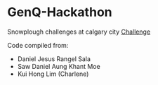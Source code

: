 # GenQ-Hackathon
Snowplough challenges at calgary city
[Challenge](gqe.pdf)

Code compiled from:
- Daniel Jesus Rangel Sala
- Saw Daniel Aung Khant Moe
- Kui Hong Lim (Charlene)

